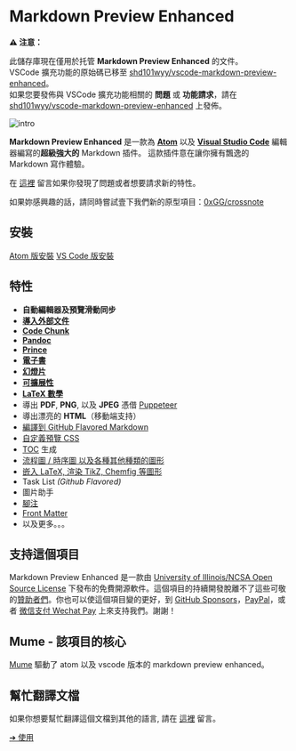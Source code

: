 # Markdown Preview Enhanced

**⚠️ 注意：**

此儲存庫現在僅用於托管 **Markdown Preview Enhanced** 的文件。  
VSCode 擴充功能的原始碼已移至 [shd101wyy/vscode-markdown-preview-enhanced](https://github.com/shd101wyy/vscode-markdown-preview-enhanced)。  
如果您要發佈與 VSCode 擴充功能相關的 **問題** 或 **功能請求**，請在 [shd101wyy/vscode-markdown-preview-enhanced](https://github.com/shd101wyy/vscode-markdown-preview-enhanced) 上發佈。  

![intro](https://user-images.githubusercontent.com/1908863/28227953-eb6eefa4-68a1-11e7-8769-96ea83facf3b.png)


**Markdown Preview Enhanced** 是一款為 [**Atom**](https://atom.io/packages/markdown-preview-enhanced) 以及 [**Visual Studio Code**](https://marketplace.visualstudio.com/items?itemName=shd101wyy.markdown-preview-enhanced) 編輯器編寫的**超級強大的** Markdown 插件。
這款插件意在讓你擁有飄逸的 Markdown 寫作體驗。

在 [這裡](https://github.com/shd101wyy/markdown-preview-enhanced/issues) 留言如果你發現了問題或者想要請求新的特性。

如果妳感興趣的話，請同時嘗試壹下我們新的原型項目：[0xGG/crossnote](https://github.com/0xGG/crossnote)


## 安裝

[Atom 版安裝](zh-tw/installation.md)
[VS Code 版安裝](zh-tw/vscode-installation.md)

## 特性

- **自動編輯器及預覽滑動同步**
- **[導入外部文件](zh-tw/file-imports.md)**
- **[Code Chunk](zh-tw/code-chunk.md)**
- **[Pandoc](zh-tw/pandoc.md)**
- **[Prince](zh-tw/prince.md)**
- **[電子書](zh-tw/ebook.md)**
- **[幻燈片](zh-tw/presentation.md)**
- **[可擴展性](zh-tw/extend-parser.md)**
- **[LaTeX 數學](zh-tw/math.md)**
- 導出 **PDF**, **PNG**, 以及 **JPEG** 憑借 [Puppeteer](zh-tw/puppeteer.md)
- 導出漂亮的 **HTML**（移動端支持）
- [編譯到 GitHub Flavored Markdown](zh-tw/markdown.md)
- [自定義預覽 CSS](zh-tw/customize-css.md)
- [TOC](zh-tw/toc.md) 生成
- [流程圖 / 時序圖 以及各種其他種類的圖形](zh-tw/diagrams.md)
- [嵌入 LaTeX, 渲染 TikZ, Chemfig 等圖形](zh-tw/code-chunk.md?id=latex)
- Task List _(Github Flavored)_
- 圖片助手
- [腳注](https://github.com/shd101wyy/markdown-preview-enhanced/issues/35)
- [Front Matter](https://github.com/shd101wyy/markdown-preview-enhanced/issues/100)
- 以及更多。。。

## 支持這個項目

Markdown Preview Enhanced 是一款由 [University of Illinois/NCSA Open Source License](LICENSE.md) 下發布的免費開源軟件。這個項目的持續開發脫離不了這些可敬的[贊助者們](backers.md)。你也可以使這個項目變的更好，到 [GitHub Sponsors](https://github.com/sponsors/shd101wyy)，[PayPal](https://shd101wyy.github.io/markdown-preview-enhanced/#/paypal)，或者 [微信支付 Wechat Pay](https://shd101wyy.github.io/markdown-preview-enhanced/#/wechat) 上來支持我們。謝謝！

## Mume - 該項目的核心

[Mume](https://github.com/shd101wyy/mume) 驅動了 atom 以及 vscode 版本的 markdown preview enhanced。

## 幫忙翻譯文檔

如果你想要幫忙翻譯這個文檔到其他的語言, 請在 [這裡](https://github.com/shd101wyy/markdown-preview-enhanced/issues) 留言。

[➔ 使用](zh-tw/usages.md)

